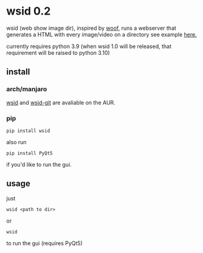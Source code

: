 # wsid 0.2

wsid (web show image dir), inspired by [woof](https://github.com/simon-budig/woof), runs a webserver that generates a HTML with every image/video on a directory
see example [here.](https://youtu.be/23L44tVQZZE)

currently requires python 3.9 (when wsid 1.0 will be released, that requirement will be raised to python 3.10)
## install
### arch/manjaro
[wsid](https://aur.archlinux.org/wsid) and [wsid-git](https://aur.archlinux.org/wsid-git) are avaliable on the AUR.
### pip
```
pip install wsid
```
also run 
```
pip install PyQt5
```
if you'd like to run the gui.
## usage
just
```
wsid <path to dir>
```
or
```
wsid
```
to run the gui (requires PyQt5)
